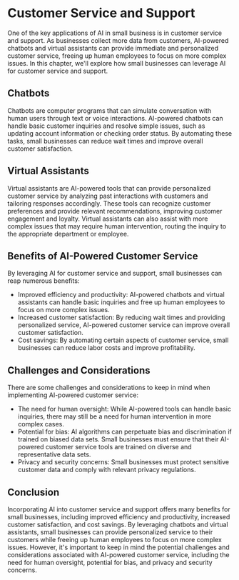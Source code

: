 Customer Service and Support
=============================================================================

One of the key applications of AI in small business is in customer service and support. As businesses collect more data from customers, AI-powered chatbots and virtual assistants can provide immediate and personalized customer service, freeing up human employees to focus on more complex issues. In this chapter, we'll explore how small businesses can leverage AI for customer service and support.

Chatbots
--------

Chatbots are computer programs that can simulate conversation with human users through text or voice interactions. AI-powered chatbots can handle basic customer inquiries and resolve simple issues, such as updating account information or checking order status. By automating these tasks, small businesses can reduce wait times and improve overall customer satisfaction.

Virtual Assistants
------------------

Virtual assistants are AI-powered tools that can provide personalized customer service by analyzing past interactions with customers and tailoring responses accordingly. These tools can recognize customer preferences and provide relevant recommendations, improving customer engagement and loyalty. Virtual assistants can also assist with more complex issues that may require human intervention, routing the inquiry to the appropriate department or employee.

Benefits of AI-Powered Customer Service
---------------------------------------

By leveraging AI for customer service and support, small businesses can reap numerous benefits:

* Improved efficiency and productivity: AI-powered chatbots and virtual assistants can handle basic inquiries and free up human employees to focus on more complex issues.
* Increased customer satisfaction: By reducing wait times and providing personalized service, AI-powered customer service can improve overall customer satisfaction.
* Cost savings: By automating certain aspects of customer service, small businesses can reduce labor costs and improve profitability.

Challenges and Considerations
-----------------------------

There are some challenges and considerations to keep in mind when implementing AI-powered customer service:

* The need for human oversight: While AI-powered tools can handle basic inquiries, there may still be a need for human intervention in more complex cases.
* Potential for bias: AI algorithms can perpetuate bias and discrimination if trained on biased data sets. Small businesses must ensure that their AI-powered customer service tools are trained on diverse and representative data sets.
* Privacy and security concerns: Small businesses must protect sensitive customer data and comply with relevant privacy regulations.

Conclusion
----------

Incorporating AI into customer service and support offers many benefits for small businesses, including improved efficiency and productivity, increased customer satisfaction, and cost savings. By leveraging chatbots and virtual assistants, small businesses can provide personalized service to their customers while freeing up human employees to focus on more complex issues. However, it's important to keep in mind the potential challenges and considerations associated with AI-powered customer service, including the need for human oversight, potential for bias, and privacy and security concerns.
